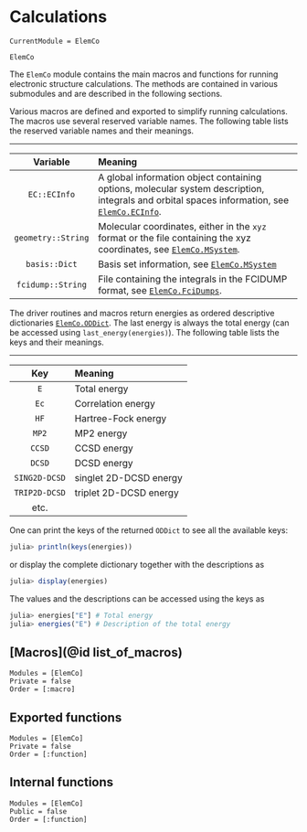 # Calculations

```@meta
CurrentModule = ElemCo
```

```@docs
ElemCo
```

The `ElemCo` module contains the main macros and functions for running electronic structure calculations. The methods are contained in various submodules and are described in the following sections.

Various macros are defined and exported to simplify running calculations. The macros use several reserved variable names. The following table lists the reserved variable names and their meanings.

----------------------
| Variable | Meaning |
|:--------:|:--------|
| `EC::ECInfo` | A global information object containing options, molecular system description, integrals and orbital spaces information, see [`ElemCo.ECInfo`](@ref). |
| `geometry::String` | Molecular coordinates, either in the `xyz` format or the file containing the xyz coordinates, see [`ElemCo.MSystem`](@ref). |
| `basis::Dict` | Basis set information, see [`ElemCo.MSystem`](@ref) |
| `fcidump::String` | File containing the integrals in the FCIDUMP format, see [`ElemCo.FciDumps`](@ref). |

The driver routines and macros return energies as ordered descriptive dictionaries [`ElemCo.ODDict`](@ref). The last energy is always the total energy (can be accessed using `last_energy(energies)`). The following table lists the keys and their meanings.

----------------------
| Key | Meaning |
|:---:|:--------|
| `E` | Total energy |
| `Ec` | Correlation energy |
| `HF` | Hartree-Fock energy |
| `MP2` | MP2 energy |
| `CCSD` | CCSD energy |
| `DCSD` | DCSD energy |
| `SING2D-DCSD` | singlet 2D-DCSD energy |
| `TRIP2D-DCSD` | triplet 2D-DCSD energy |
| etc. ||

One can print the keys of the returned `ODDict` to see all the available keys:

```julia
julia> println(keys(energies))
```

or display the complete dictionary together with the descriptions as

```julia
julia> display(energies)
```

The values and the descriptions can be accessed using the keys as

```julia
julia> energies["E"] # Total energy
julia> energies("E") # Description of the total energy
```

## [Macros](@id list_of_macros)

```@autodocs
Modules = [ElemCo]
Private = false
Order = [:macro]
```

## Exported functions

```@autodocs
Modules = [ElemCo]
Private = false
Order = [:function]
```

## Internal functions
```@autodocs
Modules = [ElemCo]
Public = false
Order = [:function]
```
